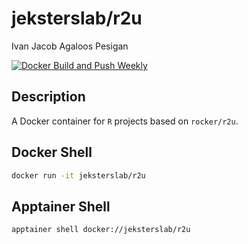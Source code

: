 # jeksterslab/r2u

Ivan Jacob Agaloos Pesigan

<!-- badges: start -->
[![Docker Build and Push Weekly](https://github.com/jeksterslab/docker-r2u/actions/workflows/docker-build-push-weekly.yml/badge.svg)](https://github.com/jeksterslab/docker-r2u/actions/workflows/docker-build-push-weekly.yml)
<!-- badges: end -->

## Description

A Docker container for `R` projects based on `rocker/r2u`.

## Docker Shell

```bash
docker run -it jeksterslab/r2u
```

## Apptainer Shell

```bash
apptainer shell docker://jeksterslab/r2u
```
